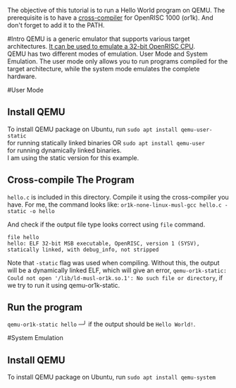 The objective of this tutorial is to run a Hello World program on QEMU. The prerequisite is to have a [cross-compiler](https://openrisc.io/software) for OpenRISC 1000 (or1k). And don't forget to add it to the PATH.

#Intro
QEMU is a generic emulator that supports various target architectures. [It can be used to emulate a 32-bit OpenRISC CPU](https://www.qemu.org/docs/master/system/targets.html).\
QEMU has two different modes of emulation. User Mode and System Emulation. The user mode only allows you to run programs compiled for the target architecture, while the system mode emulates the complete hardware. 

#User Mode
## Install QEMU
To install QEMU package on Ubuntu, run
```sudo apt install qemu-user-static```  
for running statically linked binaries OR
```sudo apt install qemu-user```  
for running dynamically linked binaries.\
I am using the static version for this example.

## Cross-compile The Program
`hello.c` is included in this directory. Compile it using the cross-compiler you have. For me, the command looks like:
```or1k-none-linux-musl-gcc hello.c -static -o hello```

And check if the output file type looks correct using `file` command.
```
file hello
hello: ELF 32-bit MSB executable, OpenRISC, version 1 (SYSV), statically linked, with debug_info, not stripped
```

Note that `-static` flag was used when compiling. Without this, the output will be a dynamically linked ELF, which will give an error, ```qemu-or1k-static: Could not open '/lib/ld-musl-or1k.so.1': No such file or directory```, if we try to run it using qemu-or1k-static. 

## Run the program
```qemu-or1k-static hello```                                                 ─╯
if the output should be ```Hello World!```.

#System Emulation
## Install QEMU
To install QEMU package on Ubuntu, run
```sudo apt install qemu-system```  


